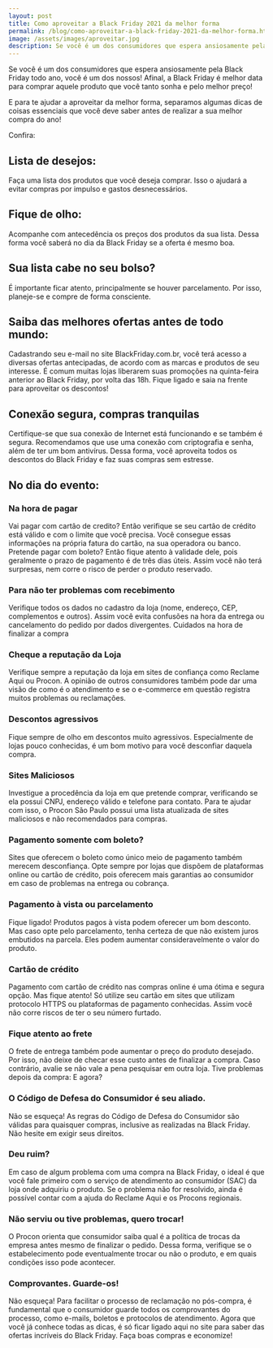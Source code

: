 ```yaml
---
layout: post
title: Como aproveitar a Black Friday 2021 da melhor forma
permalink: /blog/como-aproveitar-a-black-friday-2021-da-melhor-forma.html
image: /assets/images/aproveitar.jpg
description: Se você é um dos consumidores que espera ansiosamente pela Black Friday todo ano, você é um dos nossos! Afinal, a Black Friday é melhor data para comprar aquele produto que você tanto sonha e pelo melhor preço!
---
```


Se você é um dos consumidores que espera ansiosamente pela Black Friday todo ano, você é um dos nossos! Afinal, a Black Friday é melhor data para comprar aquele produto que você tanto sonha e pelo melhor preço!

E para te ajudar a aproveitar da melhor forma, separamos algumas dicas de coisas essenciais que você deve saber antes de realizar a sua melhor compra do ano!

Confira:

## Lista de desejos:
 Faça uma lista dos produtos que você deseja comprar. Isso o ajudará a evitar compras por impulso e gastos desnecessários.

## Fique de olho:
Acompanhe com antecedência os preços dos produtos da sua lista. Dessa forma você saberá no dia da Black Friday se a oferta é mesmo boa.

## Sua lista cabe no seu bolso?
É importante ficar atento, principalmente se houver parcelamento. Por isso, planeje-se e compre de forma consciente.

## Saiba das melhores ofertas antes de todo mundo:
Cadastrando seu e-mail no site BlackFriday.com.br, você terá acesso a diversas ofertas antecipadas, de acordo com as marcas e produtos de seu interesse. É comum muitas lojas liberarem suas promoções na quinta-feira anterior ao Black Friday, por volta das 18h. Fique ligado e saia na frente para aproveitar os descontos!

## Conexão segura, compras tranquilas
Certifique-se que sua conexão de Internet está funcionando e se também é segura. Recomendamos que use uma conexão com criptografia e senha, além de ter um bom antivírus. Dessa forma, você aproveita todos os descontos do Black Friday e faz suas compras sem estresse.


## No dia do evento:

### Na hora de pagar
Vai pagar com cartão de credito? Então verifique se seu cartão de crédito está válido e com o limite que você precisa. Você consegue essas informações na própria fatura do cartão, na sua operadora ou banco.
Pretende pagar com boleto? Então fique atento à validade dele, pois geralmente o prazo de pagamento é de três dias úteis. Assim você não terá surpresas, nem corre o risco de perder o produto reservado.

### Para não ter problemas com recebimento
Verifique todos os dados no cadastro da loja (nome, endereço, CEP, complementos e outros). Assim você evita confusões na hora da entrega ou cancelamento do pedido por dados divergentes.
Cuidados na hora de finalizar a compra

### Cheque a reputação da Loja
Verifique sempre a reputação da loja em sites de confiança como Reclame Aqui ou Procon. A opinião de outros consumidores também pode dar uma visão de como é o atendimento e se o e-commerce em questão registra muitos problemas ou reclamações.

### Descontos agressivos
Fique sempre de olho em descontos muito agressivos. Especialmente de lojas pouco conhecidas, é um bom motivo para você desconfiar daquela compra.

### Sites Maliciosos
Investigue a procedência da loja em que pretende comprar, verificando se ela possui CNPJ, endereço válido e telefone para contato. Para te ajudar com isso, o Procon São Paulo possui uma lista atualizada de sites maliciosos e não recomendados para compras.

### Pagamento somente com boleto?
Sites que oferecem o boleto como único meio de pagamento também merecem desconfiança. Opte sempre por lojas que dispõem de plataformas online ou cartão de crédito, pois oferecem mais garantias ao consumidor em caso de problemas na entrega ou cobrança.

### Pagamento à vista ou parcelamento
Fique ligado! Produtos pagos à vista podem oferecer um bom desconto. Mas caso opte pelo parcelamento, tenha certeza de que não existem juros embutidos na parcela. Eles podem aumentar consideravelmente o valor do produto.

### Cartão de crédito
Pagamento com cartão de crédito nas compras online é uma ótima e segura opção. Mas fique atento! Só utilize seu cartão em sites que utilizam protocolo HTTPS ou plataformas de pagamento conhecidas. Assim você não corre riscos de ter o seu número furtado.

### Fique atento ao frete
O frete de entrega também pode aumentar o preço do produto desejado. Por isso, não deixe de checar esse custo antes de finalizar a compra. Caso contrário, avalie se não vale a pena pesquisar em outra loja.
Tive problemas depois da compra: E agora?

### O Código de Defesa do Consumidor é seu aliado.
Não se esqueça! As regras do Código de Defesa do Consumidor são válidas para quaisquer compras, inclusive as realizadas na Black Friday. Não hesite em exigir seus direitos.

### Deu ruim?
Em caso de algum problema com uma compra na Black Friday, o ideal é que você fale primeiro com o serviço de atendimento ao consumidor (SAC) da loja onde adquiriu o produto. Se o problema não for resolvido, ainda é possível contar com a ajuda do Reclame Aqui e os Procons regionais.

### Não serviu ou tive problemas, quero trocar!
O Procon orienta que consumidor saiba qual é a política de trocas da empresa antes mesmo de finalizar o pedido. Dessa forma, verifique se o estabelecimento pode eventualmente trocar ou não o produto, e em quais condições isso pode acontecer.

### Comprovantes. Guarde-os!
Não esqueça! Para facilitar o processo de reclamação no pós-compra, é fundamental que o consumidor guarde todos os comprovantes do processo, como e-mails, boletos e protocolos de atendimento.
Agora que você já conhece todas as dicas, é só ficar ligado aqui no site para saber das ofertas incríveis do Black Friday. Faça boas compras e economize!